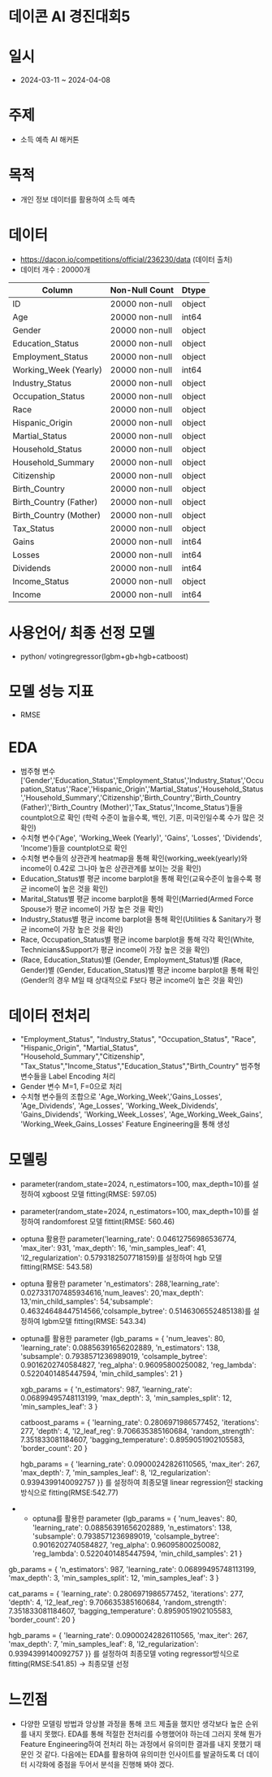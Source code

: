 # 데이콘 AI 경진대회5

# 일시
- 2024-03-11 ~ 2024-04-08

# 주제
- 소득 예측 AI 해커톤

# 목적
- 개인 정보 데이터를 활용하여 소득 예측
 

# 데이터
- https://dacon.io/competitions/official/236230/data  (데이터 출처)
- 데이터 개수 : 20000개
  
| Column                  | Non-Null Count   | Dtype   |
|----------------------|------------------|---------|
| ID                      | 20000 non-null  | object  |
| Age                     | 20000 non-null  | int64   |
| Gender                  | 20000 non-null  | object  |
| Education_Status        | 20000 non-null  | object  |
| Employment_Status       | 20000 non-null  | object  |
| Working_Week (Yearly)   | 20000 non-null  | int64   |
| Industry_Status         | 20000 non-null  | object  |
| Occupation_Status       | 20000 non-null  | object  |
| Race                    | 20000 non-null  | object  |
| Hispanic_Origin         | 20000 non-null  | object  |
| Martial_Status          | 20000 non-null  | object  |
| Household_Status        | 20000 non-null  | object  |
| Household_Summary       | 20000 non-null  | object  |
| Citizenship             | 20000 non-null  | object  |
| Birth_Country           | 20000 non-null  | object  |
| Birth_Country (Father)  | 20000 non-null  | object  |
| Birth_Country (Mother)  | 20000 non-null  | object  |
| Tax_Status              | 20000 non-null  | object  |
| Gains                   | 20000 non-null  | int64   |
| Losses                  | 20000 non-null  | int64   |
| Dividends               | 20000 non-null  | int64   |
| Income_Status           | 20000 non-null  | object  |
| Income                  | 20000 non-null  | int64   |




  

# 사용언어/ 최종 선정 모델
- python/ votingregressor(lgbm+gb+hgb+catboost)

# 모델 성능 지표
- RMSE

# EDA
- 범주형 변수['Gender','Education_Status','Employment_Status','Industry_Status','Occupation_Status','Race','Hispanic_Origin','Martial_Status','Household_Status','Household_Summary','Citizenship','Birth_Country','Birth_Country (Father)','Birth_Country (Mother)','Tax_Status','Income_Status')들을 countplot으로 확인 (학력 수준이 높을수록, 백인, 기혼, 미국인일수록 수가 많은 것 확인)
- 수치형 변수('Age', 'Working_Week (Yearly)', 'Gains', 'Losses', 'Dividends', 'Income')들을 countplot으로 확인
- 수치형 변수들의 상관관계 heatmap을 통해 확인(working_week(yearly)와 income이 0.42로 그나마 높은 상관관계를 보이는 것을 확인)
- Education_Status별 평균 income barplot을 통해 확인(교육수준이 높을수록 평균 income이 높은 것을 확인)
- Marital_Status별 평균 income barplot을 통해 확인(Married(Armed Force Spouse가 평균 income이 가장 높은 것을 확인)
- Industry_Status별 평균 income barplot을 통해 확인(Utilities & Sanitary가 평균 income이 가장 높은 것을 확인)
- Race, Occupation_Status별 평균 income barplot을 통해 각각 확인(White, Technicians&Support가 평균 income이 가장 높은 것을 확인)
- (Race, Education_Status)별 (Gender, Employment_Status)별 (Race, Gender)별 (Gender, Education_Status)별 평균 income barplot을 통해 확인 (Gender의 경우 M일 때 상대적으로 F보다 평균 income이 높은 것을 확인)


  

# 데이터 전처리
- "Employment_Status", "Industry_Status", "Occupation_Status", "Race", "Hispanic_Origin", "Martial_Status", "Household_Summary","Citizenship", "Tax_Status","Income_Status","Education_Status","Birth_Country" 범주형 변수들을 Label Encoding 처리
- Gender 변수 M=1, F=0으로 처리
- 수치형 변수들의 조합으로 'Age_Working_Week','Gains_Losses', 'Age_Dividends', 'Age_Losses', 'Working_Week_Dividends', 'Gains_Dividends', 'Working_Week_Losses', 'Age_Working_Week_Gains', 'Working_Week_Gains_Losses' Feature Engineering을 통해 생성

  

# 모델링
- parameter(random_state=2024, n_estimators=100, max_depth=10)를 설정하여 xgboost 모델 fitting(RMSE: 597.05)
- parameter(random_state=2024, n_estimators=100, max_depth=10)를 설정하여 randomforest 모델 fittint(RMSE: 560.46)
- optuna 활용한 parameter('learning_rate': 0.04612756986536774, 'max_iter': 931, 'max_depth': 16, 'min_samples_leaf': 41, 'l2_regularization': 0.5793182507718159)를 설정하여 hgb 모델 fitting(RMSE: 543.58)
- optuna 활용한 parameter 'n_estimators': 288,'learning_rate': 0.027331707485934616,'num_leaves': 20,'max_depth': 13,'min_child_samples': 54,'subsample': 0.46324648447514566,'colsample_bytree': 0.5146306552485138)를 설정하여 lgbm모델 fitting(RMSE: 543.34)
- optuna를 활용한 parameter
  {lgb_params = {
    'num_leaves': 80,
    'learning_rate': 0.08856391656202889,
    'n_estimators': 138,
    'subsample': 0.7938571236989019,
    'colsample_bytree': 0.9016202740584827,
    'reg_alpha': 0.96095800250082,
    'reg_lambda': 0.5220401485447594,
    'min_child_samples': 21
}

  xgb_params = {
    'n_estimators': 987,
    'learning_rate': 0.06899495748113199,
    'max_depth': 3,
    'min_samples_split': 12,
    'min_samples_leaf': 3
}

  catboost_params = {
    'learning_rate': 0.2806971986577452,
    'iterations': 277,
    'depth': 4,
    'l2_leaf_reg': 9.706635385160684,
    'random_strength': 7.351833081184607,
    'bagging_temperature': 0.8959051902105583,
    'border_count': 20
}

  hgb_params = {
    'learning_rate': 0.09000242826110565,
    'max_iter': 267,
    'max_depth': 7,
    'min_samples_leaf': 8,
    'l2_regularization': 0.9394399140092757
}} 를 설정하여 최종모델 linear regression인 stacking 방식으로 fitting(RMSE:542.77)

- - optuna를 활용한 parameter
  {lgb_params = {
    'num_leaves': 80,
    'learning_rate': 0.08856391656202889,
    'n_estimators': 138,
    'subsample': 0.7938571236989019,
    'colsample_bytree': 0.9016202740584827,
    'reg_alpha': 0.96095800250082,
    'reg_lambda': 0.5220401485447594,
    'min_child_samples': 21
}

gb_params = {
    'n_estimators': 987,
    'learning_rate': 0.06899495748113199,
    'max_depth': 3,
    'min_samples_split': 12,
    'min_samples_leaf': 3
}

cat_params = {
    'learning_rate': 0.2806971986577452,
    'iterations': 277,
    'depth': 4,
    'l2_leaf_reg': 9.706635385160684,
    'random_strength': 7.351833081184607,
    'bagging_temperature': 0.8959051902105583,
    'border_count': 20
}

hgb_params = {
    'learning_rate': 0.09000242826110565,
    'max_iter': 267,
    'max_depth': 7,
    'min_samples_leaf': 8,
    'l2_regularization': 0.9394399140092757
}} 를 설정하여 최종모델 voting regressor방식으로 fitting(RMSE:541.85) -> 최종모델 선정

# 느낀점
- 다양한 모델링 방법과 앙상블 과정을 통해 코드 제출을 했지만 생각보다 높은 순위를 내지 못했다. EDA를 통해 적절한 전처리를 수행했어야 하는데 그러지 못해 뭔가 Feature Engineering하여 전처리 하는 과정에서 유의미한 결과를 내지 못했기 때문인 것 같다. 다음에는 EDA를 활용하여 유의미한 인사이트를 발굴하도록 더 데이터 시각화에 중점을 두어서 분석을 진행해 봐야 겠다.
